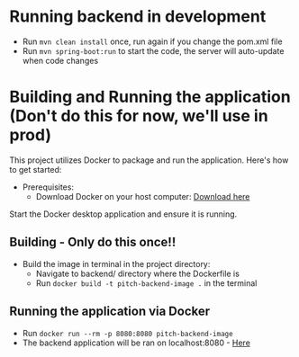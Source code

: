 # Running backend in development
- Run `mvn clean install` once, run again if you change the pom.xml file
- Run `mvn spring-boot:run` to start the code, the server will auto-update when code changes

# Building and Running the application (Don't do this for now, we'll use in prod)
This project utilizes Docker to package and run the application. Here's how to get started:
- Prerequisites:
  - Download Docker on your host computer: [Download here](https://www.docker.com/products/docker-desktop/)
 
Start the Docker desktop application and ensure it is running.

## Building - Only do this once!!
- Build the image in terminal in the project directory:
  - Navigate to backend/ directory where the Dockerfile is
  - Run `docker build -t pitch-backend-image .` in the terminal

## Running the application via Docker
- Run `docker run --rm -p 8080:8080 pitch-backend-image`
- The backend application will be ran on localhost:8080 - [Here](http://localhost:8080)
